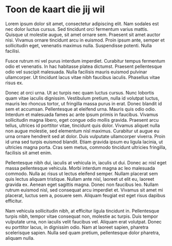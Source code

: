#  Toon de kaart die jij wil

Lorem ipsum dolor sit amet, consectetur adipiscing elit. Nam sodales est nec dolor luctus cursus. Sed tincidunt orci
fermentum varius mattis. Quisque ut molestie augue, sit amet ornare sem. Praesent sit amet auctor nisi. Vivamus ornare
tincidunt arcu in euismod. Proin ipsum ante, semper et sollicitudin eget, venenatis maximus nulla. Suspendisse potenti.
Nulla facilisi.

Fusce rutrum mi vel purus interdum imperdiet. Curabitur tempus fermentum odio et venenatis. In hac habitasse platea
dictumst. Praesent pellentesque odio vel suscipit malesuada. Nulla facilisis mauris euismod pulvinar ullamcorper. Ut
tincidunt lacus vitae nibh faucibus iaculis. Phasellus vitae risus ex.

Donec at orci urna. Ut ac turpis nec quam luctus cursus. Nunc lobortis quam vitae iaculis dignissim. Vestibulum pretium,
nulla id volutpat luctus, mauris leo rhoncus tortor, ut fringilla massa purus in erat. Donec blandit id sem et accumsan.
Pellentesque at eleifend urna. Mauris quis odio odio. Interdum et malesuada fames ac ante ipsum primis in faucibus.
Vivamus sollicitudin magna libero, eget congue odio mollis gravida. Praesent arcu tellus, ultrices id porttitor vitae,
tincidunt quis dolor. Vivamus aliquet nulla non augue molestie, sed elementum nisl maximus. Curabitur ut augue eu urna
ornare hendrerit sed at dolor. Duis vulputate ullamcorper viverra. Proin id urna sed turpis euismod blandit. Etiam
gravida ipsum eu ligula lacinia, ut ultricies magna porta. Cras sem metus, commodo tincidunt ultricies fringilla,
facilisis sit amet enim.

Pellentesque nibh dui, iaculis at vehicula in, iaculis ut dui. Donec ac nisl eget massa pellentesque vehicula. Morbi
interdum magna ac leo malesuada commodo. Nulla ac risus ut lectus eleifend semper. Nullam placerat sem quis lectus
aliquam tristique. Nullam ante nisl, laoreet ut elit eu, laoreet gravida ex. Aenean eget sagittis magna. Donec non
faucibus leo. Nullam rutrum euismod nisl, sed consequat arcu imperdiet et. Vivamus sit amet mi placerat, luctus sem a,
posuere sem. Aliquam feugiat est eget risus dapibus efficitur.

Nam vehicula sollicitudin nibh, at efficitur ligula tincidunt in. Pellentesque turpis nibh, tempor vitae consequat non,
molestie ac turpis. Duis tempor vulputate urna, non iaculis velit faucibus vel. Aliquam erat volutpat. Donec eu
porttitor lacus, in dignissim odio. Nam at laoreet sapien, pharetra scelerisque sapien. Nulla sed quam pretium,
pellentesque dolor pharetra, aliquam nulla.
